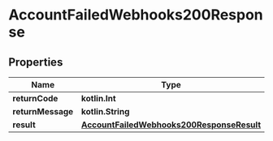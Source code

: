 
# AccountFailedWebhooks200Response

## Properties
| Name | Type | Description | Notes |
| ------------ | ------------- | ------------- | ------------- |
| **returnCode** | **kotlin.Int** |  |  [optional] |
| **returnMessage** | **kotlin.String** |  |  [optional] |
| **result** | [**AccountFailedWebhooks200ResponseResult**](AccountFailedWebhooks200ResponseResult.md) |  |  [optional] |



